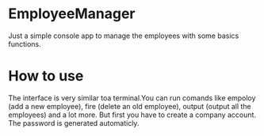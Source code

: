 # EmployeeManager
Just a simple console app to manage the employees with some basics functions.
# How to use
The interface is very similar toa terminal.You can run comands like empoloy (add a new employee), fire (delete an old employee), output (output all the employees) and a lot more. But first you have to create a company account. The password is generated automaticly.
